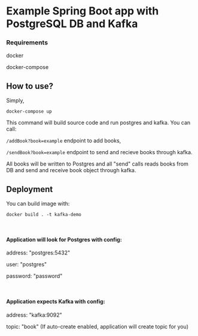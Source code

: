 # Example Spring Boot app with PostgreSQL DB and Kafka 

### Requirements

docker

docker-compose


## How to use?

Simply,

`docker-compose up`

This command will build source code and run postgres and kafka. You can call:
 
 `/addBook?book=example` endpoint to add books,
 
 `/sendBook?book=example` endpoint to send and recieve books through kafka.
 
All books will be written to Postgres and all "send" calls reads books from DB and send and receive book object through kafka.

## Deployment

You can build image with:

`docker build . -t kafka-demo`

<br/>

#### Application will look for Postgres with config:

address: "postgres:5432"

user: "postgres"

password: "password"

<br/>

#### Application expects Kafka with config:

address: "kafka:9092"

topic: "book" (If auto-create enabled, application will create topic for you)
 